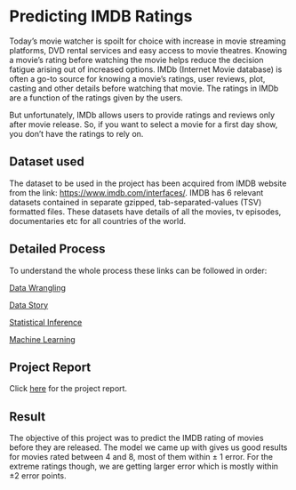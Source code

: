 # Predicting IMDB Ratings

Today’s movie watcher is spoilt for choice with increase in movie streaming platforms, DVD rental services and easy access to movie theatres. Knowing a movie’s rating before watching the movie helps reduce the decision fatigue arising out of increased options. IMDb (Internet Movie database) is often a go-to source for knowing a movie’s ratings, user reviews, plot, casting and other details before watching that movie. The ratings in IMDb are a function of the ratings given by the users.

But unfortunately, IMDb allows users to provide ratings and reviews only after movie release. So, if you want to select a movie for a first day show, you don’t have the ratings to rely on.

## Dataset used

The dataset to be used in the project has been acquired from IMDB website from the link: https://www.imdb.com/interfaces/.
IMDB has 6 relevant datasets contained in separate gzipped, tab-separated-values (TSV) formatted files. These datasets have details of all the movies, tv episodes, documentaries etc for all countries of the world.

## Detailed Process
To understand the whole process these links can be followed in order:

[Data Wrangling](https://github.com/koshika15/Springboard/blob/master/Capstone%20Project%201/B.%20Data_wrangling.ipynb)

[Data Story](https://github.com/koshika15/Springboard/blob/master/Capstone%20Project%201/C.%20Data_Story.ipynb)

[Statistical Inference](https://github.com/koshika15/Springboard/blob/master/Capstone%20Project%201/D.%20EDA.ipynb)

[Machine Learning](https://github.com/koshika15/Springboard/blob/master/Capstone%20Project%201/E.%20Machine%20Learning.ipynb)

## Project Report
Click [here](https://github.com/koshika15/Springboard/blob/master/Capstone%20Project%201/Capstone%20Project%201_%20Final%20Report.pdf) for the project report.

## Result
The objective of this project was to predict the IMDB rating of movies before they are released. The model we came up with gives us good results for movies rated between 4 and 8, most of them within ± 1 error. For the extreme ratings though, we are getting larger error which is mostly within ±2 error points.
